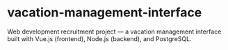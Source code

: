 # vacation-management-interface
Web development recruitment project — a vacation management interface built with Vue.js (frontend), Node.js (backend), and PostgreSQL.
